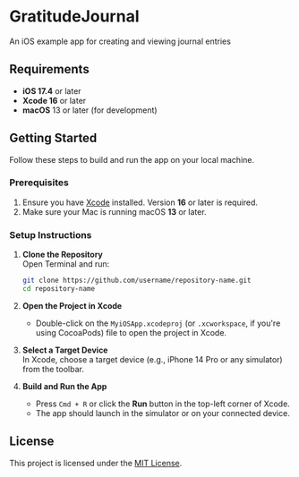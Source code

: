# GratitudeJournal
An iOS example app for creating and viewing journal entries

## Requirements

- **iOS 17.4** or later
- **Xcode 16** or later
- **macOS** 13 or later (for development)

## Getting Started

Follow these steps to build and run the app on your local machine.

### Prerequisites

1. Ensure you have [Xcode](https://developer.apple.com/xcode/) installed. Version **16** or later is required.
2. Make sure your Mac is running macOS **13** or later.

### Setup Instructions

1. **Clone the Repository**  
   Open Terminal and run:
   ```bash
   git clone https://github.com/username/repository-name.git
   cd repository-name
   ```

2. **Open the Project in Xcode**  
   - Double-click on the `MyiOSApp.xcodeproj` (or `.xcworkspace`, if you're using CocoaPods) file to open the project in Xcode.

3. **Select a Target Device**  
   In Xcode, choose a target device (e.g., iPhone 14 Pro or any simulator) from the toolbar.

4. **Build and Run the App**  
   - Press `Cmd + R` or click the **Run** button in the top-left corner of Xcode.
   - The app should launch in the simulator or on your connected device.


## License

This project is licensed under the [MIT License](LICENSE).

